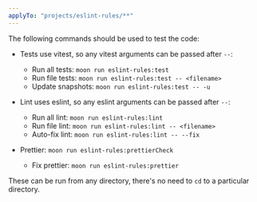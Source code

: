 ```yaml
---
applyTo: "projects/eslint-rules/**"
---
```


The following commands should be used to test the code:

- Tests use vitest, so any vitest arguments can be passed after `--`:

  - Run all tests: `moon run eslint-rules:test`
  - Run file tests: `moon run eslint-rules:test -- <filename>`
  - Update snapshots: `moon run eslint-rules:test -- -u`

- Lint uses eslint, so any eslint arguments can be passed after `--`:

  - Run all lint: `moon run eslint-rules:lint`
  - Run file lint: `moon run eslint-rules:lint -- <filename>`
  - Auto-fix lint: `moon run eslint-rules:lint -- --fix`

- Prettier: `moon run eslint-rules:prettierCheck`

  - Fix prettier: `moon run eslint-rules:prettier`

These can be run from any directory, there's no need to `cd` to a particular directory.

